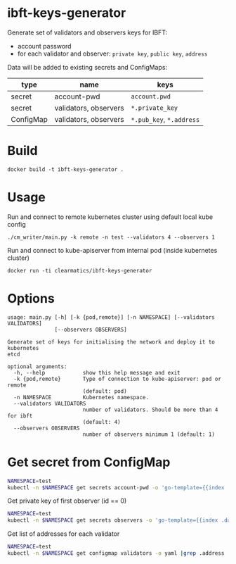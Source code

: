 # ibft-keys-generator
Generate set of validators and observers keys for IBFT:
- account password
- for each validator and observer: `private key`, `public key`, `address`

Data will be added to existing secrets and ConfigMaps:


| type      | name                  | keys                     |
|-----------|-----------------------|--------------------------|
| secret    | account-pwd           | `account.pwd`            |
| secret    | validators, observers | `*.private_key`          | 
| ConfigMap | validators, observers | `*.pub_key`, `*.address` | 


# Build
```
docker build -t ibft-keys-generator .
```

# Usage

Run and connect to remote kubernetes cluster using default local kube config
```
./cm_writer/main.py -k remote -n test --validators 4 --observers 1
```

Run and connect to kube-apiserver from internal pod (inside kubernetes cluster)
```
docker run -ti clearmatics/ibft-keys-generator
```

# Options
```
usage: main.py [-h] [-k {pod,remote}] [-n NAMESPACE] [--validators VALIDATORS]
               [--observers OBSERVERS]

Generate set of keys for initialising the network and deploy it to kubernetes
etcd

optional arguments:
  -h, --help            show this help message and exit
  -k {pod,remote}       Type of connection to kube-apiserver: pod or remote
                        (default: pod)
  -n NAMESPACE          Kubernetes namespace.
  --validators VALIDATORS
                        number of validators. Should be more than 4 for ibft
                        (default: 4)
  --observers OBSERVERS
                        number of observers minimum 1 (default: 1)
```


# Get secret from ConfigMap

```bash
NAMESPACE=test
kubectl -n $NAMESPACE get secrets account-pwd -o 'go-template={{index .data "account.pwd"}}' | base64 --decode; echo ""
```
Get private key of first observer (id == 0)

```bash
NAMESPACE=test
kubectl -n $NAMESPACE get secrets observers -o 'go-template={{index .data "0.private_key"}}' | base64 --decode; echo ""
```

Get list of addresses for each validator
```bash
NAMESPACE=test
kubectl -n $NAMESPACE get configmap validators -o yaml |grep .address

```
